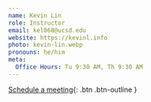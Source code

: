 ```yaml
---
name: Kevin Lin
role: Instructor
email: kel068@ucsd.edu
website: https://kevinl.info
photo: kevin-lin.webp
pronouns: he/him
meta:
  Office Hours: Tu 9:30 AM, Th 9:30 AM
---
```


[Schedule a meeting](https://kevinl.info/meet/){: .btn .btn-outline }
